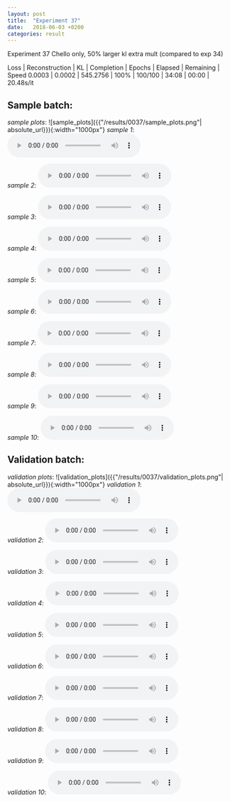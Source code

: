 ```yaml
---
layout: post
title:  "Experiment 37"
date:   2018-06-03 +0200
categories: result
---
```

Experiment 37
Chello only, 50% larger kl extra mult (compared to exp 34)

Loss | Reconstruction | KL | Completion | Epochs | Elapsed | Remaining | Speed
0.0003 | 0.0002 | 545.2756 | 100% | 100/100 | 34:08 | 00:00 | 20.48s/it



## **Sample batch**:
_sample plots_:
![sample_plots]({{"/results/0037/sample_plots.png"| absolute_url}}){:width="1000px"}
_sample 1_:
<audio src="/ResultsOverview/results/0037/sample_1.wav" controls preload></audio>

_sample 2_:
<audio src="/ResultsOverview/results/0037/sample_2.wav" controls preload></audio>

_sample 3_:
<audio src="/ResultsOverview/results/0037/sample_3.wav" controls preload></audio>

_sample 4_:
<audio src="/ResultsOverview/results/0037/sample_4.wav" controls preload></audio>

_sample 5_:
<audio src="/ResultsOverview/results/0037/sample_5.wav" controls preload></audio>

_sample 6_:
<audio src="/ResultsOverview/results/0037/sample_6.wav" controls preload></audio>

_sample 7_:
<audio src="/ResultsOverview/results/0037/sample_7.wav" controls preload></audio>

_sample 8_:
<audio src="/ResultsOverview/results/0037/sample_8.wav" controls preload></audio>

_sample 9_:
<audio src="/ResultsOverview/results/0037/sample_9.wav" controls preload></audio>

_sample 10_:
<audio src="/ResultsOverview/results/0037/sample_10.wav" controls preload></audio>

## **Validation batch**:
_validation plots_:
![validation_plots]({{"/results/0037/validation_plots.png"| absolute_url}}){:width="1000px"}
_validation 1_:
<audio src="/ResultsOverview/results/0037/validation_1.wav" controls preload></audio>

_validation 2_:
<audio src="/ResultsOverview/results/0037/validation_2.wav" controls preload></audio>

_validation 3_:
<audio src="/ResultsOverview/results/0037/validation_3.wav" controls preload></audio>

_validation 4_:
<audio src="/ResultsOverview/results/0037/validation_4.wav" controls preload></audio>

_validation 5_:
<audio src="/ResultsOverview/results/0037/validation_5.wav" controls preload></audio>

_validation 6_:
<audio src="/ResultsOverview/results/0037/validation_6.wav" controls preload></audio>

_validation 7_:
<audio src="/ResultsOverview/results/0037/validation_7.wav" controls preload></audio>

_validation 8_:
<audio src="/ResultsOverview/results/0037/validation_8.wav" controls preload></audio>

_validation 9_:
<audio src="/ResultsOverview/results/0037/validation_9.wav" controls preload></audio>

_validation 10_:
<audio src="/ResultsOverview/results/0037/validation_10.wav" controls preload></audio>
